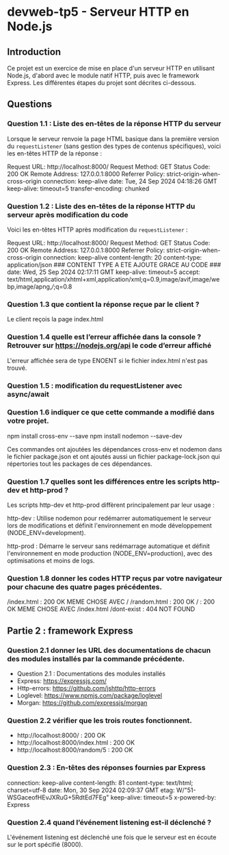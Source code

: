 # devweb-tp5 - Serveur HTTP en Node.js

## Introduction

Ce projet est un exercice de mise en place d'un serveur HTTP en utilisant Node.js, d'abord avec le module natif HTTP, puis avec le framework Express. Les différentes étapes du projet sont décrites ci-dessous.

## Questions

### Question 1.1 : Liste des en-têtes de la réponse HTTP du serveur

Lorsque le serveur renvoie la page HTML basique dans la première version du `requestListener` (sans gestion des types de contenus spécifiques), voici les en-têtes HTTP de la réponse :

Request URL:
http://localhost:8000/
Request Method:
GET
Status Code:
200 OK
Remote Address:
127.0.0.1:8000
Referrer Policy:
strict-origin-when-cross-origin
connection:
keep-alive
date:
Tue, 24 Sep 2024 04:18:26 GMT
keep-alive:
timeout=5
transfer-encoding:
chunked


### Question 1.2 : Liste des en-têtes de la réponse HTTP du serveur après modification du code

Voici les en-têtes HTTP après modification du `requestListener` : 

Request URL:
http://localhost:8000/
Request Method:
GET
Status Code:
200 OK
Remote Address:
127.0.0.1:8000
Referrer Policy:
strict-origin-when-cross-origin
connection:
keep-alive
content-length:
20
content-type:
application/json ### CONTENT TYPE A ETE AJOUTE GRACE AU CODE ###
date:
Wed, 25 Sep 2024 02:17:11 GMT
keep-alive:
timeout=5
accept:
text/html,application/xhtml+xml,application/xml;q=0.9,image/avif,image/webp,image/apng,*/*;q=0.8

### Question 1.3 que contient la réponse reçue par le client ? 

Le client reçois la page index.html 

### Question 1.4 quelle est l’erreur affichée dans la console ? Retrouver sur https://nodejs.org/api le code d’erreur affiché 

L'erreur affichée sera de type ENOENT si le fichier index.html n'est pas trouvé.

### Question 1.5 : modification du requestListener avec async/await

### Question 1.6 indiquer ce que cette commande a modifié dans votre projet.

npm install cross-env --save
npm install nodemon --save-dev

Ces commandes ont ajoutées les dépendances cross-env et nodemon dans le fichier package.json et ont ajoutés aussi un fichier package-lock.json qui répertories tout les packages de ces dépendances.

### Question 1.7 quelles sont les différences entre les scripts http-dev et http-prod ?

Les scripts http-dev et http-prod diffèrent principalement par leur usage :

http-dev : Utilise nodemon pour redémarrer automatiquement le serveur lors de modifications et définit l'environnement en mode développement (NODE_ENV=development).

http-prod : Démarre le serveur sans redémarrage automatique et définit l'environnement en mode production (NODE_ENV=production), avec des optimisations et moins de logs.

### Question 1.8 donner les codes HTTP reçus par votre navigateur pour chacune des quatre pages précédentes.

/index.html : 200 OK MEME CHOSE AVEC /
/random.html : 200 OK
/ : 200 OK MEME CHOSE AVEC /index.html
/dont-exist : 404 NOT FOUND

## Partie 2 : framework Express

### Question 2.1 donner les URL des documentations de chacun des modules installés par la commande précédente.

- Question 2.1 : Documentations des modules installés
- Express: https://expressjs.com/
- Http-errors: https://github.com/jshttp/http-errors
- Loglevel: https://www.npmjs.com/package/loglevel
- Morgan: https://github.com/expressjs/morgan

### Question 2.2 vérifier que les trois routes fonctionnent.

- http://localhost:8000/ : 200 OK
- http://localhost:8000/index.html : 200 OK 
- http://localhost:8000/random/5 : 200 OK 

### Question 2.3 : En-têtes des réponses fournies par Express

connection:
keep-alive
content-length:
81
content-type:
text/html; charset=utf-8
date:
Mon, 30 Sep 2024 02:09:37 GMT
etag:
W/"51-WSGaceofHEvJXRuG+5RdtEd7FEg"
keep-alive:
timeout=5
x-powered-by:
Express

### Question 2.4 quand l’événement listening est-il déclenché ?

L'événement listening est déclenché une fois que le serveur est en écoute sur le port spécifié (8000).